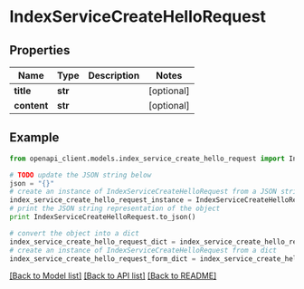 # IndexServiceCreateHelloRequest


## Properties

Name | Type | Description | Notes
------------ | ------------- | ------------- | -------------
**title** | **str** |  | [optional] 
**content** | **str** |  | [optional] 

## Example

```python
from openapi_client.models.index_service_create_hello_request import IndexServiceCreateHelloRequest

# TODO update the JSON string below
json = "{}"
# create an instance of IndexServiceCreateHelloRequest from a JSON string
index_service_create_hello_request_instance = IndexServiceCreateHelloRequest.from_json(json)
# print the JSON string representation of the object
print IndexServiceCreateHelloRequest.to_json()

# convert the object into a dict
index_service_create_hello_request_dict = index_service_create_hello_request_instance.to_dict()
# create an instance of IndexServiceCreateHelloRequest from a dict
index_service_create_hello_request_form_dict = index_service_create_hello_request.from_dict(index_service_create_hello_request_dict)
```
[[Back to Model list]](../README.md#documentation-for-models) [[Back to API list]](../README.md#documentation-for-api-endpoints) [[Back to README]](../README.md)


